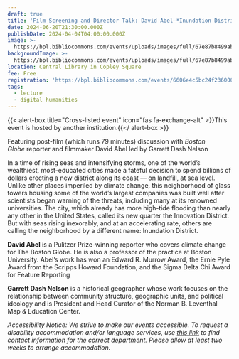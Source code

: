 ```yaml
---
draft: true
title: 'Film Screening and Director Talk: David Abel–*Inundation District*'
date: 2024-06-20T21:30:00.000Z
publishDate: 2024-04-04T04:00:00.000Z
image: >-
  https://bpl.bibliocommons.com/events/uploads/images/full/67e87b8499aba0142c33f40c06c0300d/inundation-district-poster-0.jpg
backgroundImage: >-
  https://bpl.bibliocommons.com/events/uploads/images/full/67e87b8499aba0142c33f40c06c0300d/inundation-district-poster-0.jpg
location: Central Library in Copley Square
fee: Free
registration: 'https://bpl.bibliocommons.com/events/6606e4c5bc24f236000c48ba'
tags:
  - lecture
  - digital humanities
---
```


{{< alert-box title="Cross-listed event" icon="fas fa-exchange-alt" >}}This event is hosted by another institution.{{</ alert-box >}}

Featuring post-film (which runs 79 minutes) discussion with *Boston Globe* reporter and filmmaker David Abel led by Garrett Dash Nelson

In a time of rising seas and intensifying storms, one of the world’s wealthiest, most-educated cities made a fateful decision to spend billions of dollars erecting a new district along its coast — on landfill, at sea level. Unlike other places imperiled by climate change, this neighborhood of glass towers housing some of the world’s largest companies was built well after scientists began warning of the threats, including many at its renowned universities. The city, which already has more high-tide flooding than nearly any other in the United States, called its new quarter the Innovation District. But with seas rising inexorably, and at an accelerating rate, others are calling the neighborhood by a different name: Inundation District.

**David Abel** is a Pulitzer Prize-winning reporter who covers climate change for The Boston Globe. He is also a professor of the practice at Boston University. Abel’s work has won an Edward R. Murrow Award, the Ernie Pyle Award from the Scripps Howard Foundation, and the Sigma Delta Chi Award for Feature Reporting

**Garrett Dash Nelson** is a historical geographer whose work focuses on the relationship between community structure, geographic units, and political ideology and is President and Head Curator of the Norman B. Leventhal Map & Education Center.

*Accessibility Notice: We strive to make our events accessible. To request a disability accommodation and/or language services, use [this link](https://bpl.bibliocommons.com/events/6606e4c5bc24f236000c48ba) to find contact information for the correct department. Please allow at least two weeks to arrange accommodation.*
